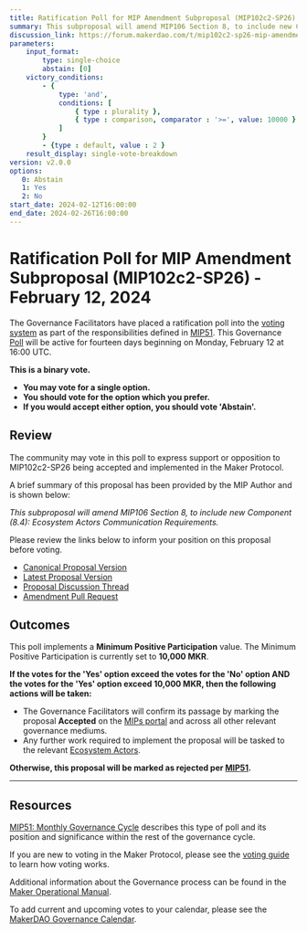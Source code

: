 ```yaml
---
title: Ratification Poll for MIP Amendment Subproposal (MIP102c2-SP26) - February 12, 2024
summary: This subproposal will amend MIP106 Section 8, to include new Component (8.4) - Ecosystem Actors Communication Requirements.
discussion_link: https://forum.makerdao.com/t/mip102c2-sp26-mip-amendment-subproposals/23348
parameters:
    input_format:
        type: single-choice
        abstain: [0]
    victory_conditions:
        - {
            type: 'and',
            conditions: [
                { type : plurality },
                { type : comparison, comparator : '>=', value: 10000 }
            ]
        }
        - {type : default, value : 2 }
    result_display: single-vote-breakdown
version: v2.0.0
options:
   0: Abstain
   1: Yes
   2: No
start_date: 2024-02-12T16:00:00
end_date: 2024-02-26T16:00:00
---
```

# Ratification Poll for MIP Amendment Subproposal (MIP102c2-SP26) - February 12, 2024

The Governance Facilitators have placed a ratification poll into the [voting system](https://vote.makerdao.com/polling) as part of the responsibilities defined in [MIP51](https://mips.makerdao.com/mips/details/MIP51). This Governance [Poll](https://manual.makerdao.com/governance/governance-cycle/weekly-governance-cycle#weekly-governance-cycle-definitions-mip16c1) will be active for fourteen days beginning on Monday, February 12 at 16:00 UTC.

**This is a binary vote.**
- **You may vote for a single option.**
- **You should vote for the option which you prefer.**
- **If you would accept either option, you should vote 'Abstain'.**

## Review

The community may vote in this poll to express support or opposition to MIP102c2-SP26 being accepted and implemented in the Maker Protocol.

A brief summary of this proposal has been provided by the MIP Author and is shown below:

*This subproposal will amend MIP106 Section 8, to include new Component (8.4): Ecosystem Actors Communication Requirements.*

Please review the links below to inform your position on this proposal before voting.
* [Canonical Proposal Version](https://mips.makerdao.com/mips/details/MIP102c2SP26)
* [Latest Proposal Version](https://github.com/makerdao/mips/blob/2398afc2e8ed84c4196bcb89336ad3e5f04681a0/MIP102/MIP102c2-Subproposals/MIP102c2-SP26%20.md)
* [Proposal Discussion Thread](https://forum.makerdao.com/t/mip102c2-sp26-mip-amendment-subproposals/23348)
* [Amendment Pull Request](https://github.com/makerdao/mips/pull/1055)

## Outcomes

This poll implements a **Minimum Positive Participation** value. The Minimum Positive Participation is currently set to **10,000 MKR**.

**If the votes for the 'Yes' option exceed the votes for the 'No' option AND the votes for the 'Yes' option exceed 10,000 MKR, then the following actions will be taken:**
* The Governance Facilitators will confirm its passage by marking the proposal **Accepted** on the [MIPs portal](https://mips.makerdao.com/mips/list) and across all other relevant governance mediums.
* Any further work required to implement the proposal will be tasked to the relevant [Ecosystem Actors](https://mips.makerdao.com/mips/details/MIP101#7-professional-actors).

**Otherwise, this proposal will be marked as rejected per [MIP51](https://mips.makerdao.com/mips/details/MIP51#mip51c2-ratification-poll).**

---

## Resources

[MIP51: Monthly Governance Cycle](https://mips.makerdao.com/mips/details/MIP51) describes this type of poll and its position and significance within the rest of the governance cycle.

If you are new to voting in the Maker Protocol, please see the [voting guide](https://manual.makerdao.com/governance/voting-in-makerdao/on-chain-governance) to learn how voting works.

Additional information about the Governance process can be found in the [Maker Operational Manual](https://manual.makerdao.com).

To add current and upcoming votes to your calendar, please see the [MakerDAO Governance Calendar](https://manual.makerdao.com/makerdao/calendars/governance-calendar).
